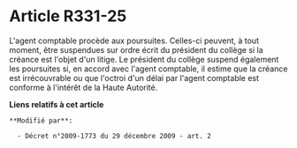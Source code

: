 # Article R331-25

L'agent comptable procède aux poursuites. Celles-ci peuvent, à tout moment, être suspendues sur ordre écrit du président du
collège si la créance est l'objet d'un litige. Le président du collège suspend également les poursuites si, en accord avec
l'agent comptable, il estime que la créance est irrécouvrable ou que l'octroi d'un délai par l'agent comptable est conforme à
l'intérêt de la Haute Autorité.

**Liens relatifs à cet article**

	**Modifié par**:

	  - Décret n°2009-1773 du 29 décembre 2009 - art. 2

